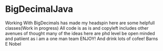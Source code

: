 # BigDecimalJava
Working With BigDecimals has made my headspin here are some helpfull classes(Work in progress)
All code is as is and copyleft
includes other avenues of thought
many of the ideas here are phd level
be open minded and patiient as i am a one man team
ENJOY! And drink lots of cofee!
Barns E Nobel
